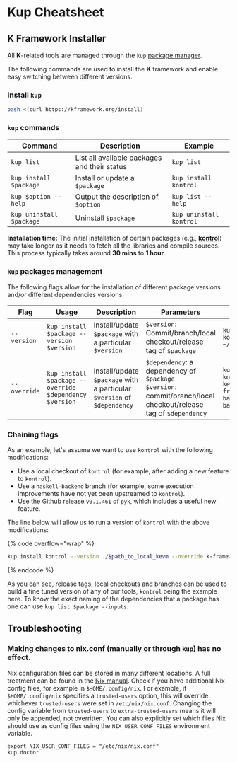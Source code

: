 # Kup Cheatsheet

## K Framework Installer

All **K**-related tools are managed through the `kup` [package manager](https://github.com/runtimeverification/kup).

The following commands are used to install the **K** framework and enable easy switching between different versions.

### **Install `kup`**

```bash
bash <(curl https://kframework.org/install)
```

### `kup` commands

<table data-full-width="false"><thead><tr><th>Command</th><th>Description</th><th>Example</th></tr></thead><tbody><tr><td><code>kup list</code></td><td>List all available packages and their status</td><td><code>kup list</code></td></tr><tr><td><code>kup install $package</code></td><td>Install or update a <code>$package</code></td><td><code>kup install kontrol</code></td></tr><tr><td><code>kup $option --help</code></td><td>Output the description of <code>$option</code></td><td><code>kup list --help</code></td></tr><tr><td><code>kup uninstall $package</code></td><td>Uninstall <code>$package</code></td><td><code>kup uninstall kontrol</code></td></tr></tbody></table>

**Installation time:** The initial installation of certain packages (e.g., [**kontrol**](https://github.com/runtimeverification/kontrol)) may take longer as it needs to fetch all the libraries and compile sources. This process typically takes around **30 mins** to **1 hour**.

### `kup` packages management

The following flags allow for the installation of different package versions and/or different dependencies versions.

<table data-full-width="true"><thead><tr><th width="154">Flag</th><th width="231">Usage</th><th width="227">Description</th><th width="191">Parameters</th><th>Example</th></tr></thead><tbody><tr><td><code>--version</code></td><td><code>kup install $package --version $version</code></td><td>Install/update <code>$package</code> with a particular <code>$version</code></td><td><code>$version</code>: Commit/branch/local checkout/release tag of <code>$package</code></td><td><code>kup install kontrol --version ~/kontrol</code></td></tr><tr><td><code>--override</code></td><td><code>kup install $package --override $dependency $version</code></td><td>Install/update <code>$package</code> with a particular <code>$version</code> of <code>$dependency</code></td><td><code>$dependency</code>: a dependency of <code>$package</code><br><code>$version</code>: commit/branch/local checkout/release tag of <code>$dependency</code></td><td><code>kup install kontrol --override kevm/k-framework/haskell-backend ~/haskell-backend</code></td></tr></tbody></table>

### **Chaining flags**

As an example, let's assume we want to use `kontrol` with the following modifications:

* Use a local checkout of `kontrol` (for example, after adding a new feature to `kontrol`).
* Use a `haskell-backend` branch (for example, some execution improvements have not yet been upstreamed to `kontrol`).
* Use the Github release `v0.1.461` of `pyk`, which includes a useful new feature.

The line below will allow us to run a version of `kontrol` with the above modifications:

{% code overflow="wrap" %}
```bash
kup install kontrol --version ./$path_to_local_kevm --override k-framework/haskell-backend $haskell-branch pyk ./$path_to_local_pyk
```
{% endcode %}

As you can see, release tags, local checkouts and branches can be used to build a fine tuned version of any of our tools, `kontrol` being the example here. To know the exact naming of the dependencies that a package has one can use `kup list $package --inputs`.

## Troubleshooting

### Making changes to nix.conf (manually or through `kup`) has no effect.

Nix configuration files can be stored in many different locations.
A full treatment can be found in the [Nix manual](https://nixos.org/manual/nix/stable/command-ref/conf-file).
Check if you have additional Nix config files, for example in `$HOME/.config/nix`.
For example, if `$HOME/.config/nix` specifies a `trusted-users` option, this will override whichever `trusted-users` were set in `/etc/nix/nix.conf`.
Changing the config variable from `trusted-users` to `extra-trusted-users` means it will only be appended, not overritten.
You can also explicitly set which files Nix should use as config files using the `NIX_USER_CONF_FILES` environment variable.

```
export NIX_USER_CONF_FILES = "/etc/nix/nix.conf"
kup doctor
```
